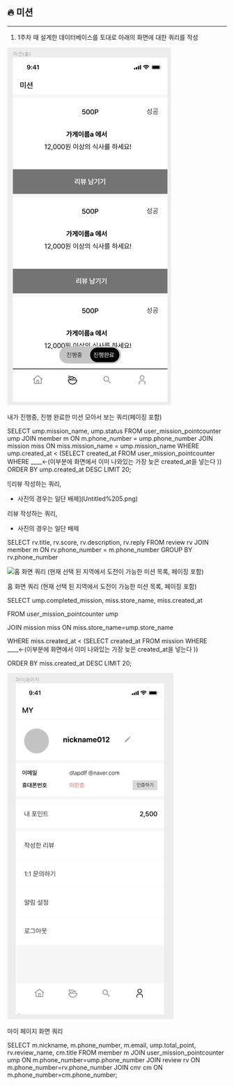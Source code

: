 
## 🔥 미션

---

1. 1주차 때 설계한 데이터베이스를 토대로 아래의 화면에 대한 쿼리를 작성

![내가 진행중, 진행 완료한 미션 모아서 보는 쿼리(페이징 포함)](Untitled%204.png)

내가 진행중, 진행 완료한 미션 모아서 보는 쿼리(페이징 포함)

SELECT ump.mission_name, ump.status FROM user_mission_pointcounter ump
JOIN member m ON m.phone_number = ump.phone_number
JOIN mission miss ON miss.mission_name = ump.mission_name
 WHERE ump.created_at < (SELECT created_at FROM user_mission_pointcounter WHERE ____←(이부분에 화면에서 이미 나와있는 가장 늦은 created_at을 넣는다 ))
ORDER BY ump.created_at DESC LIMIT 20;

![리뷰 작성하는 쿼리,
* 사진의 경우는 일단 배제](Untitled%205.png)

리뷰 작성하는 쿼리,
* 사진의 경우는 일단 배제

SELECT rv.title, rv.score, rv.description, rv.reply FROM review rv 
JOIN member m ON rv.phone_number = m.phone_number
GROUP BY rv.phone_number

![홈 화면 쿼리
(현재 선택 된 지역에서 도전이 가능한 미션 목록, 페이징 포함)](Untitled%206.png)

홈 화면 쿼리
(현재 선택 된 지역에서 도전이 가능한 미션 목록, 페이징 포함)

SELECT ump.completed_mission, miss.store_name, miss.created_at 

FROM user_mission_pointcounter ump

JOIN mission miss ON miss.store_name=ump.store_name

WHERE miss.created_at < (SELECT created_at FROM mission WHERE ____←(이부분에 화면에서 이미 나와있는 가장 늦은 created_at을 넣는다 ))

ORDER BY miss.created_at DESC LIMIT 20;

![마이 페이지 화면 쿼리](Untitled%207.png)

마이 페이지 화면 쿼리

SELECT m.nickname, m.phone_number, m.email, ump.total_point, rv.review_name, cm.title  FROM member m
JOIN user_mission_pointcounter ump ON m.phone_number=ump.phone_number
JOIN review rv ON m.phone_number=rv.phone_number
JOIN cmr cm ON m.phone_number=cm.phone_number;
